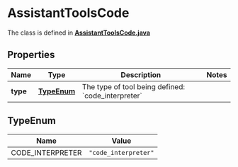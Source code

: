 

# AssistantToolsCode

The class is defined in **[AssistantToolsCode.java](../../src/main/java/org/openapitools/model/AssistantToolsCode.java)**

## Properties

Name | Type | Description | Notes
------------ | ------------- | ------------- | -------------
**type** | [**TypeEnum**](#TypeEnum) | The type of tool being defined: &#x60;code_interpreter&#x60; | 

## TypeEnum

Name | Value
---- | -----
CODE_INTERPRETER | `"code_interpreter"`


